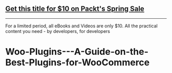 ## [Get this title for $10 on Packt's Spring Sale](https://www.packt.com/V16746?utm_source=github&utm_medium=packt-github-repo&utm_campaign=spring_10_dollar_2022)
-----
For a limited period, all eBooks and Videos are only $10. All the practical content you need \- by developers, for developers

# Woo-Plugins---A-Guide-on-the-Best-Plugins-for-WooCommerce